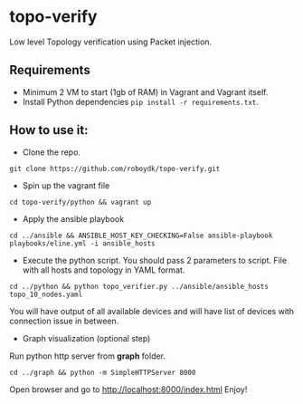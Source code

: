 # topo-verify

Low level Topology verification using Packet injection.

## Requirements

- Minimum 2 VM to start (1gb of RAM) in Vagrant and Vagrant itself.
- Install Python dependencies `pip install -r requirements.txt`.

## How to use it:

- Clone the repo.

```
git clone https://github.com/roboydk/topo-verify.git
```

- Spin up the vagrant file

```shell
cd topo-verify/python && vagrant up
```

- Apply the ansible playbook

```shell
cd ../ansible && ANSIBLE_HOST_KEY_CHECKING=False ansible-playbook playbooks/eline.yml -i ansible_hosts
```

- Execute the python script. You should pass 2 parameters to script.
 File with all hosts and topology in YAML format.

```shell
cd ../python && python topo_verifier.py ../ansible/ansible_hosts topo_10_nodes.yaml
```

You will have output of all available devices and will have list of devices with connection issue in between.

- Graph visualization (optional step)

Run python http server from **graph** folder.

```shell
cd ../graph && python -m SimpleHTTPServer 8000
```

Open browser and go to <http://localhost:8000/index.html> Enjoy!
